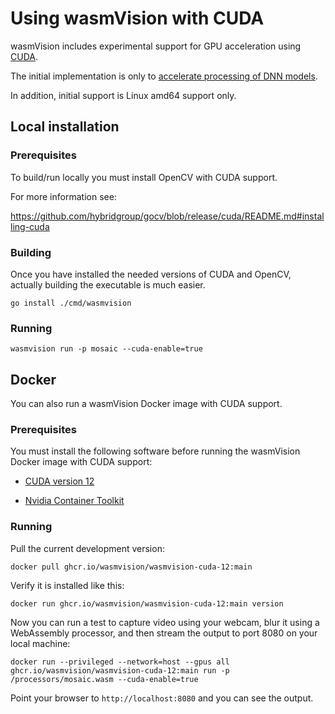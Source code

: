 # Using wasmVision with CUDA

wasmVision includes experimental support for GPU acceleration using [CUDA](https://en.wikipedia.org/wiki/CUDA).

The initial implementation is only to [accelerate processing of DNN models](https://github.com/opencv/opencv/wiki/Deep-Learning-in-OpenCV).

In addition, initial support is Linux amd64 support only.

## Local installation

### Prerequisites

To build/run locally you must install OpenCV with CUDA support.

For more information see:

https://github.com/hybridgroup/gocv/blob/release/cuda/README.md#installing-cuda

### Building

Once you have installed the needed versions of CUDA and OpenCV, actually building the executable is much easier.

```shell
go install ./cmd/wasmvision
```

### Running

```shell
wasmvision run -p mosaic --cuda-enable=true
```

## Docker

You can also run a wasmVision Docker image with CUDA support.

### Prerequisites

You must install the following software before running the wasmVision Docker image with CUDA support:

- [CUDA version 12](https://docs.nvidia.com/cuda/archive/12.6.0/cuda-installation-guide-linux/index.html)

- [Nvidia Container Toolkit](https://docs.nvidia.com/datacenter/cloud-native/container-toolkit/latest/install-guide.html) 

### Running

Pull the current development version:

```shell
docker pull ghcr.io/wasmvision/wasmvision-cuda-12:main
```

Verify it is installed like this:

```shell
docker run ghcr.io/wasmvision/wasmvision-cuda-12:main version
```

Now you can run a test to capture video using your webcam, blur it using a WebAssembly processor, and then stream the output to port 8080 on your local machine:

```shell
docker run --privileged --network=host --gpus all ghcr.io/wasmvision/wasmvision-cuda-12:main run -p /processors/mosaic.wasm --cuda-enable=true
```

Point your browser to `http://localhost:8080` and you can see the output.
